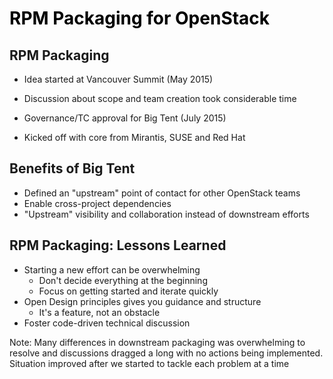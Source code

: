 <!-- .slide: style="background-image: url(images/egg_packaging.jpg); background-size: cover;" id="rpm-packaging" -->
<h1 style="color: black; bottom: 0">RPM Packaging for OpenStack</h1>

<img data-src="images/OpenStack_logo.png" width="20%" style="position: absolute; left: 0; top: 480px" align="center"/>


<!-- .slide: data-state="normal" id="rpm-packaging-overview" -->
## RPM Packaging

*   Idea started at Vancouver Summit (May 2015)
*   Discussion about scope and team creation took considerable time
*   Governance/TC approval for Big Tent (July 2015)

*   Kicked off with core from Mirantis, SUSE and Red Hat


<!-- .slide: data-state="normal" id="rpm-packaging-why" -->
## Benefits of Big Tent

*   Defined an "upstream" point of contact for other OpenStack teams
*   Enable cross-project dependencies
*   "Upstream" visibility and collaboration instead of downstream efforts


<!-- .slide: data-state="normal" id="rpm-packaging-lessons" -->
## RPM Packaging: Lessons Learned

*   Starting a new effort can be overwhelming
    *   Don't decide everything at the beginning
    *   Focus on getting started and iterate quickly
*   Open Design principles gives you guidance and structure
    *   It's a feature, not an obstacle
*   Foster code-driven technical discussion

Note:
Many differences in downstream packaging was overwhelming to resolve
and discussions dragged a long with no actions being implemented. Situation
improved after we started to tackle each problem at a time
